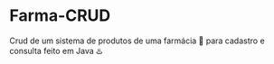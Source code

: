 # Farma-CRUD
Crud de um sistema de produtos de uma farmácia :pill: para cadastro e consulta feito em Java :hotsprings:

